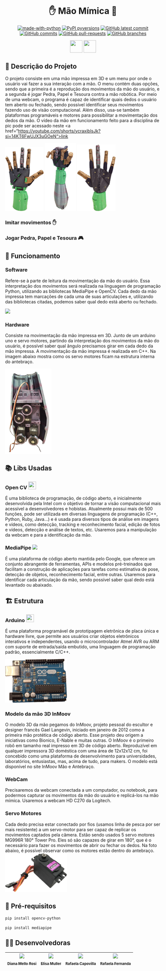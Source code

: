 <h1 align= "center"> ✋ Mão Mímica 🤖 </h1>

<div align="center">

[![made-with-python](https://img.shields.io/badge/Made%20with-Python-1f425f.svg)](https://www.python.org/)
[![PyPI pyversions](https://img.shields.io/pypi/pyversions/ansicolortags.svg)](https://pypi.python.org/pypi/ansicolortags/)
[![GitHub latest commit](https://badgen.net/github/last-commit/erufes/mao-mimica)](https://GitHub.com/erufes/mao-mimica/commit/)
[![GitHub commits](https://badgen.net/github/commits/erufes/mao-mimica)](https://GitHub.com/erufes/mao-mimica/commit/)
[![GitHub pull-requests](https://img.shields.io/github/issues-pr/erufes/mao-mimica)](https://GitHub.com/erufes/mao-mimica/pull/)
[![GitHub branches](https://badgen.net/github/branches/erufes/mao-mimica)](https://github.com/erufes/mao-mimica/)

<img loading="lazy" src="https://cdn.jsdelivr.net/gh/devicons/devicon/icons/python/python-original.svg" width="40" height="40"/> <img loading="lazy" src="https://cdn.jsdelivr.net/gh/devicons/devicon/icons/cplusplus/cplusplus-original.svg" width="40" height="40"/>

</div>

## 📝 Descrição do Projeto
O projeto consiste em uma mão impressa em 3D e um menu por onde o usuário vai fazer a sua interação com a mão. O menu contém duas opções, sendo que a primeira é a reprodução dos movimentos da mão do usuário, e a segunda é jogar Pedra, Papel e Tesoura contra a mão robótica. Por meio de uma webcam, o programa é capaz de identificar quais dedos o usuário tem aberto ou fechado, sendo possível identificar seus movimentos fazendo uso de visão computacional. Além disso, usa-se também plataformas programáveis e motores para possibilitar a movimentação dos dedos da mão. O vídeo da mão em funcionamento feito para a disciplina de pic pode ser acessado neste <a href=“https://youtube.com/shorts/ycraxiblsJk?si=14KT6FwUJX3uGOeN“>link</a>

<img width="125" heigth="125" src="https://github.com/erufes/mao-mimica/blob/main/forREAD_ME/imagens/maoFrente.png"> <img width="100" heigth="100" src="https://github.com/erufes/mao-mimica/blob/main/forREAD_ME/imagens/maoAntebraco.png"> <img width="125" heigth="125" src="https://github.com/erufes/mao-mimica/blob/main/forREAD_ME/imagens/maoCosta.png">

### Imitar movimentos ✋

### Jogar Pedra, Papel e Tesoura 🎮

## 👾 Funcionamento
### Software
Refere-se à parte de leitura da movimentação da mão do usuário. Essa interpretação dos movimentos será realizada na linguagem de programação Python, utilizando as bibliotecas MediaPipe e OpenCV. Cada dedo da mão impressa tem marcações de cada uma de suas articulações e, utilizando das bibliotecas citadas, podemos saber qual dedo está aberto ou fechado.

<img width="500" heigth="500" src="https://github.com/erufes/mao-mimica/blob/main/forREAD_ME/imagens/hand_landmarks.png">

### Hardware
Consiste na movimentação da mão impressa em 3D. Junto de um arduino uno e servo motores, partindo da interpretação dos movimentos da mão do usuário, é possível saber qual ângulo precisamos girar em cada dedo da mão impressa. A movimentação da mão impressa é realizada em C++. Na imagem abaixo mostra como os servo motores ficam na estrutura interna do antebraço.

<img width="150" heigth="150" src="https://github.com/erufes/mao-mimica/blob/main/forREAD_ME/imagens/antebraco.png">

## 📚 Libs Usadas
### Open CV <img loading="lazy" src="https://cdn.jsdelivr.net/gh/devicons/devicon/icons/opencv/opencv-original.svg" width="25" height="25"/>
É uma biblioteca de programação, de código aberto, e inicialmente desenvolvida pela Intel com o objetivo de tornar a visão computacional mais acessível a desenvolvedores e hobistas. Atualmente possui mais de 500 funções, pode ser utilizada em diversas linguagens de programação (C++, Python, Ruby, Java…) e é usada para diversos tipos de análise em imagens e vídeos, como detecção, tracking e reconhecimento facial, edição de fotos e vídeos, detecção e análise de textos, etc. Usaremos para a manipulação da webcam e para a identificação da mão.
### MediaPipe <img width="25" heigth="25" src="https://github.com/erufes/mao-mimica/blob/main/forREAD_ME/imagens/mediaPipeLogo.png">
É uma plataforma de código aberto mantida pelo Google, que oferece um conjunto abrangente de ferramentas, APIs e modelos pré-treinados que facilitam a construção de aplicações para tarefas como estimativa de pose, detecção de objetos, reconhecimento facial, entre outras. Usaremos para identificar cada articulação da mão, sendo possível saber qual dedo está levantado ou abaixado.

## 🏗️ Estrutura
### Arduino <img loading="lazy" src="https://cdn.jsdelivr.net/gh/devicons/devicon/icons/arduino/arduino-original.svg" width="25" height="25"/>
É uma plataforma programável de prototipagem eletrônica de placa única e hardware livre, que permite aos usuários criar objetos eletrônicos interativos e independentes, usando o microcontrolador Atmel AVR ou ARM com suporte de entrada/saída embutido, uma linguagem de programação padrão, essencialmente C/C++.

<img width="200" heigth="200" src="https://github.com/erufes/mao-mimica/blob/main/forREAD_ME/imagens/arduinoUno.png">

### Modelo da mão 3D InMoov
O modelo 3D da mão pegamos do InMoov, projeto pessoal do escultor e designer francês Gael Langevin, iniciado em janeiro de 2012 como a primeira mão protética de código aberto. Esse projeto deu origem a iniciativas como Bionico, E-Nable e muitas outras. O InMoov é o primeiro robô em tamanho real impresso em 3D de código aberto. Reproduzível em qualquer impressora 3D doméstica com uma área de 12x12x12 cm, foi concebido como uma plataforma de desenvolvimento para universidades, laboratórios, entusiastas, mas, acima de tudo, para makers. O modelo está disponível no site InMoov Mão e Antebraço.

### WebCam
Precisaremos da webcam conectada a um computador, ou notebook, para podermos capturar os movimentos da mão do usuário e replicá-los na mão mímica. Usaremos a webcam HD C270 da Logitech.

### Servo Motores
Cada dedo precisa estar conectado por fios (usamos linha de pesca por ser mais resistente) a um servo-motor para ser capaz de replicar os movimentos captados pela câmera. Estão sendo usados 5 servo motores MG996R 180° Tower Pro. Eles só são capazes de girar em 180°, que é o necessário para fazer os movimentos de abrir ou fechar os dedos. Na foto abaixo, é possível observar como os motores estão dentro do antebraço.
<img width="200" heigth="200" src="https://github.com/erufes/mao-mimica/blob/main/forREAD_ME/imagens/servoMotor.png">
 
## 📌 Pré-requisitos
```pip install opencv-python```

```pip install mediapipe```

## 👩‍💻 Desenvolvedoras
| [<img loading="lazy" src="https://avatars.githubusercontent.com/u/136736744?v=4" width=115><br><sub>Diana Mello Rosi</sub>](https://github.com/dianamross) |  [<img loading="lazy" src="https://avatars.githubusercontent.com/u/136653897?v=4" width=115><br><sub>Elisa Muller</sub>](https://github.com/BeWSM) |  [<img loading="lazy" src="https://avatars.githubusercontent.com/u/149831641?v=4" width=115><br><sub>Rafaela Capovilla</sub>](https://github.com/rafacpovilla) |  [<img loading="lazy" src="https://avatars.githubusercontent.com/u/149822230?v=4" width=115><br><sub>Rafaela Fernanda</sub>](https://github.com/rafaxxix) |
| :---: | :---: | :---: | :---: |
